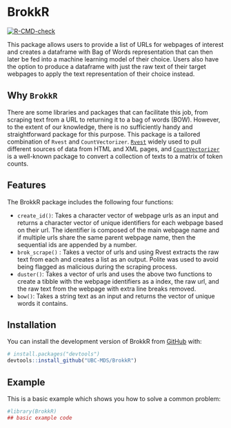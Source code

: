 
<!-- README.md is generated from README.Rmd. Please edit that file -->

# BrokkR

<!-- badges: start -->

[![R-CMD-check](https://github.com/UBC-MDS/BrokkR/actions/workflows/R-CMD-check.yaml/badge.svg)](https://github.com/UBC-MDS/BrokkR/actions/workflows/R-CMD-check.yaml)
<!-- badges: end -->

This package allows users to provide a list of URLs for webpages of
interest and creates a dataframe with Bag of Words representation that
can then later be fed into a machine learning model of their choice.
Users also have the option to produce a dataframe with just the raw text
of their target webpages to apply the text representation of their
choice instead.

## Why `BrokkR`

There are some libraries and packages that can facilitate this job, from
scraping text from a URL to returning it to a bag of words (BOW).
However, to the extent of our knowledge, there is no sufficiently handy
and straightforward package for this purpose. This package is a tailored
combination of `Rvest` and `CountVectorizer`.
[`Rvest`](https://www.rdocumentation.org/packages/rvest/versions/1.0.3)
widely used to pull different sources of data from HTML and XML pages,
and
[`CountVectorizer`](https://www.rdocumentation.org/packages/superml/versions/0.4.0/topics/CountVectorizer)
is a well-known package to convert a collection of texts to a matrix of
token counts.

## Features

The BrokkR package includes the following four functions:

- `create_id()`: Takes a character vector of webpage urls as an input
  and returns a character vector of unique identifiers for each webpage
  based on their url. The identifier is composed of the main webpage
  name and if multiple urls share the same parent webpage name, then the
  sequential ids are appended by a number.
- `brok_scrape()` : Takes a vector of urls and using Rvest extracts the
  raw text from each and creates a list as an output. Polite was used to
  avoid being flagged as malicious during the scraping process.
- `duster()`: Takes a vector of urls and uses the above two functions to
  create a tibble with the webpage identifiers as a index, the raw url,
  and the raw text from the webpage with extra line breaks removed.
- `bow()`: Takes a string text as an input and returns the vector of
  unique words it contains.

## Installation

You can install the development version of BrokkR from
[GitHub](https://github.com/UBC-MDS/BrokkR) with:

``` r
# install.packages("devtools")
devtools::install_github("UBC-MDS/BrokkR")
```

## Example

This is a basic example which shows you how to solve a common problem:

``` r
#library(BrokkR)
## basic example code
```

